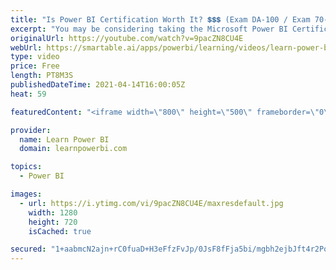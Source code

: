 ```yaml
---
title: "Is Power BI Certification Worth It? 💲💲💲 (Exam DA-100 / Exam 70-778 / Certified Data Analyst…)"
excerpt: "You may be considering taking the Microsoft Power BI Certification Exams…but should you? But before you put in the time, effort and money $$$...shouldn't you ask yourself \"Is Power BI Certification Even Worth It?\"  I am going to tell you 3 reasons you should and 3 reasons you shouldn't take these exams."
originalUrl: https://youtube.com/watch?v=9pacZN8CU4E
webUrl: https://smartable.ai/apps/powerbi/learning/videos/learn-power-bi-is-power-bi-certification-worth-it-exam-da-100-exam-70-778-certified-data-analyst/
type: video
price: Free
length: PT8M3S
publishedDateTime: 2021-04-14T16:00:05Z
heat: 59

featuredContent: "<iframe width=\"800\" height=\"500\" frameborder=\"0\" src=\"https://www.youtube.com/embed/9pacZN8CU4E\" allow=\"accelerometer; autoplay; encrypted-media; gyroscope; picture-in-picture\" allowfullscreen></iframe>"

provider:
  name: Learn Power BI
  domain: learnpowerbi.com

topics:
  - Power BI

images:
  - url: https://i.ytimg.com/vi/9pacZN8CU4E/maxresdefault.jpg
    width: 1280
    height: 720
    isCached: true

secured: "1+aabmcN2ajn+rC0fuaD+H3eFfzFvJp/0JsF8fFja5bi/mgbh2ejbJft4r2Pojrhd5VCMaqGxiymuoUJPVNwiDXXFekW1dLscDXkvIGGZnCHj/iKqmUaJybUDIM2T9IC2HDQF4aoxDW+RW7qFcJeWq9Q4KL+YaGerxxcMA2dXrckITRRLUkNXRt2HHAOuq43z2lNl7+TMXpCeR6YZ+mznMCEdlPVKhiE7SFl5mhM4h89OoZihEhDnR4RKVYBTx32kU3AhW+EM0nyoglULfc/ovjLH/5jw7/w5a6B53ILVpmLdMnckxuoQ429+pK3LXK0aJE3bHA3pIRbkgCl1w4hsu60tZ8MnV4/vK4gYD/bAe2pJla5KtlHytXoKNPBCLJaeluPi7uYpFBq/TqXaMFzSPMnFkUsi5VFMBRdYjCYcLM=;rFViM/lMXPZHP657v95UxA=="
---
```


